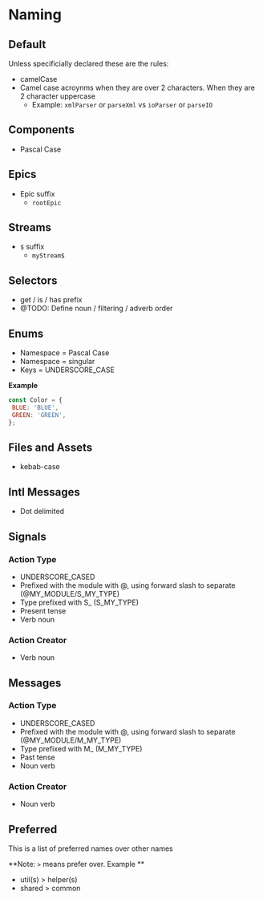# Naming

## Default
Unless specificially declared these are the rules:

* camelCase
* Camel case acroynms when they are over 2 characters. When they are 2 character uppercase
  * Example: `xmlParser` or `parseXml` vs `ioParser` or `parseIO`

## Components

* Pascal Case

## Epics

* Epic suffix
  * `rootEpic`

## Streams

* `$` suffix
  * `myStream$`

## Selectors

* get / is / has prefix
* @TODO: Define noun / filtering / adverb order


## Enums

* Namespace = Pascal Case
* Namespace = singular
* Keys = UNDERSCORE_CASE

**Example**

```js
const Color = {
 BLUE: 'BLUE',
 GREEN: 'GREEN',
};
```

## Files and Assets

* kebab-case

## Intl Messages

* Dot delimited

## Signals

### Action Type

* UNDERSCORE_CASED
* Prefixed with the module with @, using forward slash to separate (@MY_MODULE/S_MY_TYPE)
* Type prefixed with S_ (S_MY_TYPE)
* Present tense
* Verb noun

### Action Creator

* Verb noun

## Messages

### Action Type

* UNDERSCORE_CASED
* Prefixed with the module with @, using forward slash to separate (@MY_MODULE/M_MY_TYPE)
* Type prefixed with M_ (M_MY_TYPE)
* Past tense
* Noun verb

### Action Creator

* Noun verb

## Preferred
This is a list of preferred names over other names

**Note: `>` means prefer over. Example **

* util(s) > helper(s)
* shared > common
